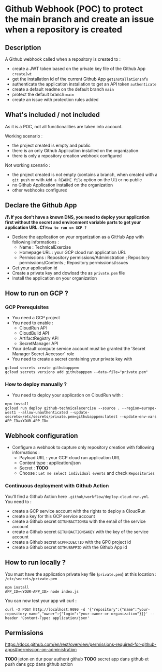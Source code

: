 # Github Webhook (POC) to protect the main branch and create an issue when a repository is created

## Description
A Github webhook called when a repository is created to : 
* create a JWT token based on the private key file of the Github App `createJwt`
* get the installation id of the current Github App `getInstallationInfo`
* authenticate the application installation to get an API token `authenticate`
* create a default readme on the default branch `main`
* protect the default branch `main`
* create an issue with protection rules added

## What's included / not included
As it is a POC, not all functionalities are taken into account.

Working scenario :
* the project created is empty and public
* there is an only Github Application installed on the organization
* there is only a repository creation webhook configured

Not working scenario : 
* the project created is not empty (contains a branch, when created with a `git push` or with `Add a README file` option on the UI) or no public
* no Github Application installed on the organization
* other webhooks configured

## Declare the Github App
__/!\ If you don't have a known DNS, you need to deploy your application first without the secret and environment variable parts to get your application URL. Cf `How to run on GCP ?`__
* Declare the application on your organization as a GitHub App with following informations : 
    * Name : TechnicalExercise
    * Homepage URL : your GCP cloud run application URL
    * Permissions : Repository permissions/Administration ; Repository permissions/Contents ; Repository permissions/Issues
* Get your application id
* Create a private key and dowload the as `private.pem` file
* Install the application on your organization

## How to run on GCP ?
### GCP Prerequisites
* You need a GCP project
* You need to enable :
    * CloudRun API
    * CloudBuild API
    * ArtifactRegistry API
    * SecretManager API
* Your default compute service account must be granted the 'Secret Manager Secret Accessor' role
* You need to create a secret containing your private key with 
```
gcloud secrets create githubapppem
gcloud secrets versions add githubapppem --data-file="private.pem"
```

### How to deploy manually ?
* You need to deploy your application on CloudRun with : 
```
npm install
gcloud run deploy github-technicalexercise --source . --region=europe-west1 --allow-unauthenticated --update-secrets=/etc/secrets/private.pem=githubapppem:latest --update-env-vars APP_ID=<YOUR-APP_ID>
```

## Webhook configuration
* Configure a webhook to capture only repository creation with following informations : 
    * Payload URL : your GCP cloud run application URL
    * Content type : application/json
    * Secret : __TODO__
    * Choose : `Let me select individual events` and check `Repositories`

### Continuous deployment with Github Action
You'll find a Github Action here `.github/workflow/deploy-cloud-run.yml`. You need to :
* create a GCP service account with the rights to deploy a CloudRun
* create a key for this GCP service account
* create a Github secret `GITUHBACTIONSA` with the email of the service account
* create a Github secret `GITUHBACTIONSAKEY` with the key of the service account
* create a Github secret `GCPPROJECTID` with the GPC project id
* create a Github secret `GITHUBAPPID` with the Github App id

## How to run locally ?
You must have the application private key file (`private.pem`) at this location : `/etc/secrets/private.pem`
```
npm install
APP_ID=<YOUR-APP_ID> node index.js 
```
You can now test your app wit curl : 
```
curl -X POST http://localhost:9090 -d '{"repository":{"name":"your-repository-name","owner":{"login":"your-owner-or-organization"}}}' --header 'Content-Type: application/json'
```

## Permissions
https://docs.github.com/en/rest/overview/permissions-required-for-github-apps#permission-on-administration

__TODO__ jeton en dur pour authent github
__TODO__ secret app dans github et push dans gcp dans github action